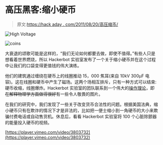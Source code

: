 # 高压黑客:缩小硬币

> 原文:[https://hack aday . com/2011/08/20/高压缩币/](https://hackaday.com/2011/08/20/shrinking-coins-with-high-voltage/)

![](../Images/0a0bd968c9a093e94326dc31148573cc.png "High Voltage")

![](../Images/adaa155fda1802c819aaf4b9fe034c66.png "coins")

大衰退的颂歌可能是这样的，“我们无论如何都要去做，即使不值得。”有些人只是想看着世界燃烧，所以 Hackerbot 实验室发布了一个关于缩小硬币并在这个过程中让我们的口袋变得更值钱的伟大演练。

他们的建筑通过缠绕在硬币上的线圈推动 15，000 焦耳(来自 10kV 300μF 电容)。这在线圈和硬币中产生了磁场。这两个场相互排斥，只有一种方式可以结束:硬币收缩，线圈爆炸。Hackerbot 实验室的团队联系到一个伟大的[操作理论](http://capturedlightning.com/frames/shrinker.html)，即~~在解释物理学方面做得很好~~有一些令人敬畏的图片。

在我们的研究中，我们发现了一些关于改变货币合法性的问题。根据美国法典，缩小硬币只有在欺诈的情况下才是非法的，比如把一便士缩小到一角硬币的大小来欺骗付费电话或自动售货机。休息后，看看 Hackerbot 实验室将 100 个心脏除颤器的能量投入硬币的视频。

[https://player.vimeo.com/video/3803732](https://player.vimeo.com/video/3803732)